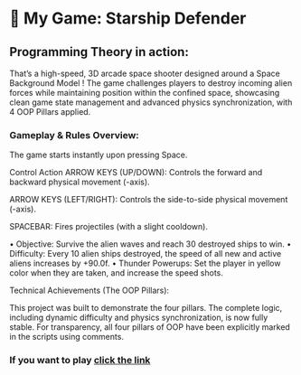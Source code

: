 # 🚀 My Game: Starship Defender

## Programming Theory in action: 

That’s a high-speed, 3D arcade space shooter designed around a Space Background Model ! The game challenges players to destroy incoming alien forces while maintaining position within the confined space, showcasing clean game state management and advanced physics synchronization, with 4 OOP Pillars applied. 

### Gameplay & Rules Overview:

The game starts instantly upon pressing Space.

   Control                                  Action
ARROW KEYS (UP/DOWN): Controls the forward and backward physical movement (-axis).

ARROW KEYS (LEFT/RIGHT): Controls the side-to-side physical movement (-axis).

SPACEBAR: Fires projectiles (with a slight cooldown).

•	Objective: Survive the alien waves and reach 30 destroyed ships to win.
•	Difficulty: Every 10 alien ships destroyed, the speed of all new and active aliens increases by +90.0f.
•	Thunder Powerups: Set the player in yellow color when they are taken, and increase the speed shots.

Technical Achievements (The OOP Pillars): 

This project was built to demonstrate the four pillars. The complete logic, including dynamic difficulty and physics synchronization, is now fully stable. For transparency, all four pillars of OOP have been explicitly marked in the scripts using comments.

### If you want to play [click the link]( https://play.unity.com/en/games/4b355da4-857a-4910-b1d8-1ceab9c4e4f9/my-game-starship-defender)
